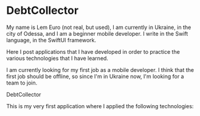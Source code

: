 # DebtCollector

My name is Lem Euro (not real, but used), I am currently in Ukraine, in the city of Odessa, and I am a beginner mobile developer. I write in the Swift language, in the SwiftUI framework.

Here I post applications that I have developed in order to practice the various technologies that I have learned.

I am currently looking for my first job as a mobile developer. I think that the first job should be offline, so since I'm in Ukraine now, I'm looking for a team to join.

DebtCollector

This is my very first application where I applied the following technologies:
